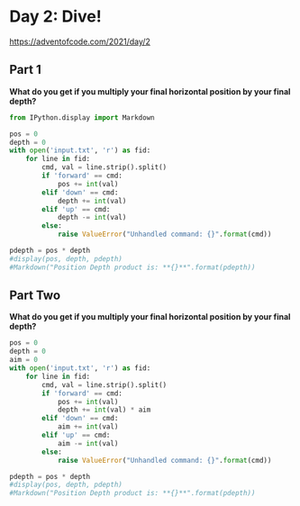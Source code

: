 # Day 2: Dive!

https://adventofcode.com/2021/day/2

## Part 1

**What do you get if you multiply your final horizontal position by your final depth?**


```python
from IPython.display import Markdown
```


```python
pos = 0
depth = 0
with open('input.txt', 'r') as fid:
    for line in fid:
        cmd, val = line.strip().split()
        if 'forward' == cmd:
            pos += int(val)
        elif 'down' == cmd:
            depth += int(val)
        elif 'up' == cmd:
            depth -= int(val)
        else:
            raise ValueError("Unhandled command: {}".format(cmd))

pdepth = pos * depth
#display(pos, depth, pdepth)
#Markdown("Position Depth product is: **{}**".format(pdepth))
```

## Part Two

**What do you get if you multiply your final horizontal position by your final depth?**



```python
pos = 0
depth = 0
aim = 0
with open('input.txt', 'r') as fid:
    for line in fid:
        cmd, val = line.strip().split()
        if 'forward' == cmd:
            pos += int(val)
            depth += int(val) * aim
        elif 'down' == cmd:
            aim += int(val)
        elif 'up' == cmd:
            aim -= int(val)
        else:
            raise ValueError("Unhandled command: {}".format(cmd))

pdepth = pos * depth
#display(pos, depth, pdepth)
#Markdown("Position Depth product is: **{}**".format(pdepth))
```


```python

```
